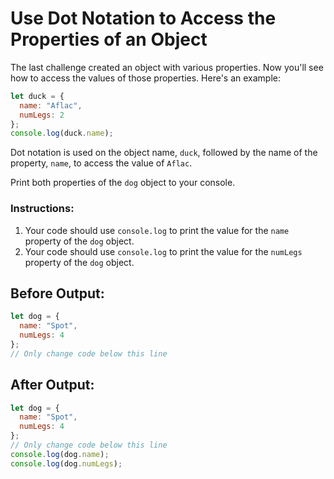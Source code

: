 # Use Dot Notation to Access the Properties of an Object

The last challenge created an object with various properties. Now you'll see how to access the values of those properties. Here's an example:

```javascript
let duck = {
  name: "Aflac",
  numLegs: 2
};
console.log(duck.name);
```

Dot notation is used on the object name, `duck`, followed by the name of the property, `name`, to access the value of `Aflac`.

Print both properties of the `dog` object to your console.

### Instructions:
1. Your code should use `console.log` to print the value for the `name` property of the `dog` object.
2. Your code should use `console.log` to print the value for the `numLegs` property of the `dog` object.

## Before Output:
```javascript
let dog = {
  name: "Spot",
  numLegs: 4
};
// Only change code below this line
```

## After Output:
```javascript
let dog = {
  name: "Spot",
  numLegs: 4
};
// Only change code below this line
console.log(dog.name);
console.log(dog.numLegs);
```